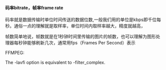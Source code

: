 #### 码率bitrate，帧率frame rate

码率就是数据传输时单位时间传送的数据位数,一般我们用的单位是kbps即千位每秒。通俗一点的理解就是取样率，单位时间内取样率越大，精度就越高，

 帧数简单地说，帧数就是在1秒钟时间里传输的图片的帧数，也可以理解为图形处理器每秒钟能够刷新几次，通常用fps（Frames Per Second）表示





FFMPEG:

The -lavfi option is equivalent to -filter_complex.
